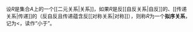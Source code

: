 设$R$是集合$A$上的一个[[二元关系|关系]]，如果$R$是反[[自反关系|自反]]的、[[传递关系|传递]]的（反自反且传递蕴含反[[对称关系|对称]]），则称$R$为一个**拟序关系**，记为$\lt$，读作“小于”。

